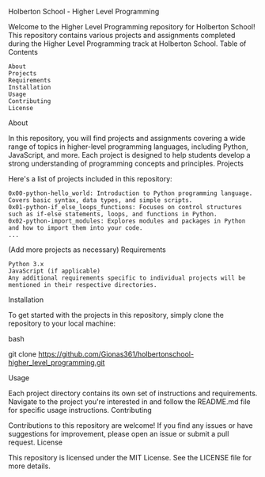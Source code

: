 Holberton School - Higher Level Programming

Welcome to the Higher Level Programming repository for Holberton School! This repository contains various projects and assignments completed during the Higher Level Programming track at Holberton School.
Table of Contents

    About
    Projects
    Requirements
    Installation
    Usage
    Contributing
    License

About

In this repository, you will find projects and assignments covering a wide range of topics in higher-level programming languages, including Python, JavaScript, and more. Each project is designed to help students develop a strong understanding of programming concepts and principles.
Projects

Here's a list of projects included in this repository:

    0x00-python-hello_world: Introduction to Python programming language. Covers basic syntax, data types, and simple scripts.
    0x01-python-if_else_loops_functions: Focuses on control structures such as if-else statements, loops, and functions in Python.
    0x02-python-import_modules: Explores modules and packages in Python and how to import them into your code.
    ...

(Add more projects as necessary)
Requirements

    Python 3.x
    JavaScript (if applicable)
    Any additional requirements specific to individual projects will be mentioned in their respective directories.

Installation

To get started with the projects in this repository, simply clone the repository to your local machine:

bash

git clone https://github.com/Gionas361/holbertonschool-higher_level_programming.git

Usage

Each project directory contains its own set of instructions and requirements. Navigate to the project you're interested in and follow the README.md file for specific usage instructions.
Contributing

Contributions to this repository are welcome! If you find any issues or have suggestions for improvement, please open an issue or submit a pull request.
License

This repository is licensed under the MIT License. See the LICENSE file for more details.
